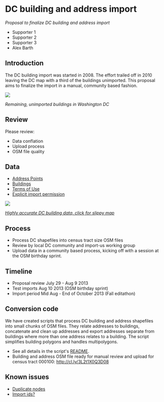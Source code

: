 # DC building and address import

*Proposal to finalize DC building and address import*

- Supporter 1
- Supporter 2
- Supporter 3
- Alex Barth

## Introduction

The DC building import was started in 2008. The effort trailed off in 2010 
leaving the DC map with a third of the buildings unimported. This proposal
aims to finalize the import in a manual, community based fashion.

![](http://www.sixpica.com/osm/wp-content/uploads/2013/05/Screen-Shot-2013-05-19-at-11.08.44-PM-1024x640.png)

*Remaining, unimported buildings in Washington DC*

## Review

Please review:

- Data conflation
- Upload process
- OSM file quality

## Data

- [Address Points](http://data.dc.gov/Metadata.aspx?id=190)
- [Buildings](http://data.dc.gov/Metadata.aspx?id=59)
- [Terms of Use](http://data.octo.dc.gov/TermsOfUse.aspx)
- [Explicit import permission](http://lists.openstreetmap.org/pipermail/talk-us/2008-October/000388.html)

[![](http://cl.ly/image/3b1j2P3E0r1r/Screen%20Shot%202013-08-04%20at%203.08.51%20PM.png)](http://a.tiles.mapbox.com/v3/lxbarth.map-luuf96x5/page.html)

*[Highly accurate DC building data, click for slippy map]()*

## Process

- Process DC shapefiles into census tract size OSM files
- Review by local DC community and import-us working group
- Upload data in a community based process, kicking off with a session at the
  OSM birthday sprint.

## Timeline

- Proposal review July 29 - Aug 9 2013
- Test imports Aug 10 2013 (OSM birthday sprint)
- Import period Mid Aug - End of October 2013 (Fall editathon)

## Conversion code

We have created scripts that process DC building and address shapefiles into
small chunks of OSM files. They relate addresses to buildings, concatenate
and clean up addresses and export addresses separate from buildings where
more than one address relates to a building. The script simplifies building
polygons and handles multipolygons.

- See all details in the script's [README](https://github.com/osmlab/dcbuildings).
- Building and address OSM file ready for manual review and upload for census
  tract 000100: http://cl.ly/3L2t1X0Q3D08 

## Known issues

- [Duplicate nodes](https://github.com/osmlab/dcbuildings/issues/11)
- [Import ids?](https://github.com/osmlab/dcbuildings/issues/10)
